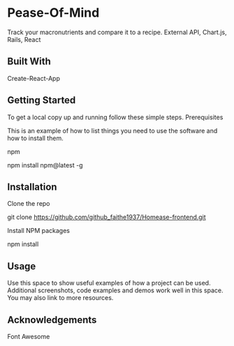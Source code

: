 # Pease-Of-Mind
Track your macronutrients and compare it to a recipe.  External API, Chart.js, Rails, React

## Built With

Create-React-App

## Getting Started

To get a local copy up and running follow these simple steps. Prerequisites

This is an example of how to list things you need to use the software and how to install them.

npm

npm install npm@latest -g

## Installation

Clone the repo

git clone https://github.com/github_faithe1937/Homease-frontend.git

Install NPM packages

npm install

## Usage

Use this space to show useful examples of how a project can be used. Additional screenshots, code examples and demos work well in this space. You may also link to more resources.


## Acknowledgements

Font Awesome
